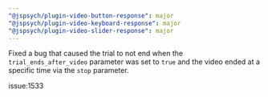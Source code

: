 ```yaml
---
"@jspsych/plugin-video-button-response": major
"@jspsych/plugin-video-keyboard-response": major
"@jspsych/plugin-video-slider-response": major
---
```


Fixed a bug that caused the trial to not end when the `trial_ends_after_video` parameter was set to `true` and the video ended at a specific time via the `stop` parameter.

issue:1533
